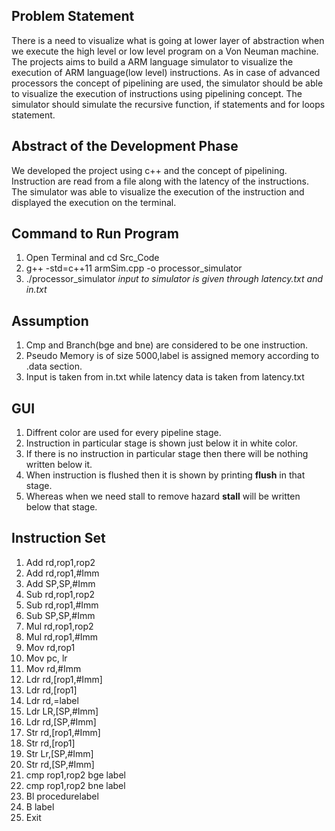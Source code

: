## Problem Statement
There is a need to visualize what is going at lower layer of abstraction when we execute the high level or low level program on a Von Neuman machine. The projects aims to build a ARM language simulator to visualize the execution of ARM language(low level) instructions. As in case of advanced processors the concept of pipelining are used, the simulator should be able to visualize the execution of instructions using pipelining concept. The simulator should simulate the recursive function, if statements and for loops statement.

## Abstract of the Development Phase
We developed the project using c++ and the concept of pipelining. Instruction are read from a file along with the latency of the instructions. The simulator was able to visualize the execution of the instruction and displayed the execution on the terminal.

## Command to Run Program
1. Open Terminal and cd Src_Code
2. g++ -std=c++11 armSim.cpp -o processor_simulator
3. ./processor_simulator
*input to simulator is given through latency.txt and in.txt*


## Assumption
1. Cmp and Branch(bge and bne) are considered to be one instruction.
2. Pseudo Memory is of size 5000,label is assigned memory according to .data section.
3. Input is taken from in.txt while latency data is taken from latency.txt 

## GUI
1. Diffrent color are used for every pipeline stage.
2. Instruction in particular stage is shown just below it in white color.
3. If there is no instruction in particular stage then there will be nothing written below it.
4. When instruction is flushed then it is shown by printing **flush** in that stage.
5. Whereas when we need stall to remove hazard **stall** will be written below that stage.

## Instruction Set
1. Add rd,rop1,rop2
2. Add rd,rop1,#Imm
3. Add SP,SP,#Imm
4. Sub rd,rop1,rop2
5. Sub rd,rop1,#Imm
6. Sub SP,SP,#Imm
7. Mul rd,rop1,rop2
8. Mul rd,rop1,#Imm
9. Mov rd,rop1
10. Mov pc, lr
11. Mov rd,#Imm
12. Ldr rd,[rop1,#Imm]
13. Ldr rd,[rop1]
14. Ldr rd,=label
15. Ldr LR,[SP,#Imm]
16. Ldr rd,[SP,#Imm]
17. Str rd,[rop1,#Imm]
18. Str rd,[rop1]
19. Str Lr,[SP,#Imm]
20. Str rd,[SP,#Imm]
21. cmp rop1,rop2 bge label
22. cmp rop1,rop2 bne label
23. Bl procedurelabel
24. B label
25. Exit
